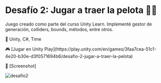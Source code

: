 # Desafío 2: Jugar a traer la pelota 🐶🏀

<p>Juego creado como parte del curso Unity Learn. Implementé gestor de generación, colliders, bounds, métodos, entre otros.</p>

<p>🔧 Unity, C#, Time</p>
<p>🎮 [Jugar en Unity Play](https://play.unity.com/en/games/3faa7cea-51c1-4e20-b30e-d3f0571694b6/desafio-2-jugar-a-traer-la-pelota)</p>
<p>📸 [Screenshot]</p>

![desafio2](https://github.com/user-attachments/assets/af028fa7-cac5-4281-ba96-3db09d3e5190)

